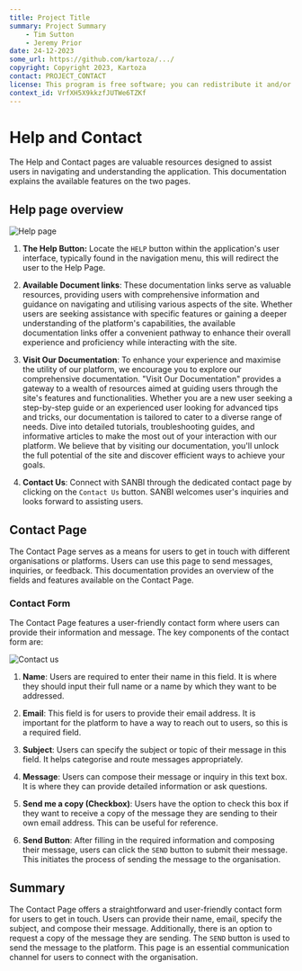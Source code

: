 ```yaml
---
title: Project Title
summary: Project Summary
    - Tim Sutton
    - Jeremy Prior
date: 24-12-2023
some_url: https://github.com/kartoza/.../
copyright: Copyright 2023, Kartoza
contact: PROJECT_CONTACT
license: This program is free software; you can redistribute it and/or modify it under the terms of the GNU Affero General Public License as published by the Free Software Foundation; either version 3 of the License, or (at your option) any later version.
context_id: VrfXH5X9kkzfJUTWe6TZKf
---
```


# Help and Contact

The Help and Contact pages are valuable resources designed to assist users in
navigating and understanding the application. This documentation explains the
available features on the two pages.

## Help page overview

![Help page](./img/help-contact-1.png)

1. **The Help Button:** Locate the `HELP` button within the application's user
   interface, typically found in the navigation menu, this will redirect the user
   to the Help Page.

2. **Available Document links**:  These documentation links serve as valuable
   resources, providing users with comprehensive information and guidance on
   navigating and utilising various aspects of the site. Whether users are seeking
   assistance with specific features or gaining a deeper understanding of the
   platform's capabilities, the available documentation links offer a convenient
   pathway to enhance their overall experience and proficiency while interacting
   with the site.

3. **Visit Our Documentation**: To enhance your experience and maximise the
   utility of our platform, we encourage you to explore our comprehensive
   documentation. "Visit Our Documentation" provides a gateway to a wealth of
   resources aimed at guiding users through the site's features and
   functionalities. Whether you are a new user seeking a step-by-step guide or an
   experienced user looking for advanced tips and tricks, our documentation is
   tailored to cater to a diverse range of needs. Dive into detailed tutorials,
   troubleshooting guides, and informative articles to make the most out of your
   interaction with our platform. We believe that by visiting our documentation,
   you'll unlock the full potential of the site and discover efficient ways to
   achieve your goals.

4. **Contact Us**: Connect with SANBI through the dedicated contact page by
   clicking on the `Contact Us` button. SANBI welcomes user's inquiries and looks
   forward to assisting users.

## Contact Page

The Contact Page serves as a means for users to get in touch with different
organisations or platforms. Users can use this page to send messages,
inquiries, or feedback. This documentation provides an overview of the fields
and features available on the Contact Page.

### Contact Form

The Contact Page features a user-friendly contact form where users can provide
their information and message. The key components of the contact form are:

![Contact us](./img/help-contact-3.png)

1. **Name**: Users are required to enter their name in this field.  It is where they should input their full name or a name by which they want to be addressed.

2. **Email**: This field is for users to provide their email address.  It is important for the platform to have a way to reach out to users, so this is a required field.

3. **Subject**: Users can specify the subject or topic of their message in this field. It helps categorise and route messages appropriately.

4. **Message**: Users can compose their message or inquiry in this text box.  It is where they can provide detailed information or ask questions.

5. **Send me a copy (Checkbox)**: Users have the option to check this box if they want to receive a copy of the message they are sending to their own email address. This can be useful for reference.

6. **Send Button**: After filling in the required information and composing their message, users can click the `SEND` button to submit their message. This initiates the process of sending the message to the organisation.

## Summary

The Contact Page offers a straightforward and user-friendly contact form for
users to get in touch. Users can provide their name, email, specify the
subject, and compose their message. Additionally, there is an option to request
a copy of the message they are sending. The `SEND` button is used to send the
message to the platform. This page is an essential communication channel for
users to connect with the organisation.
